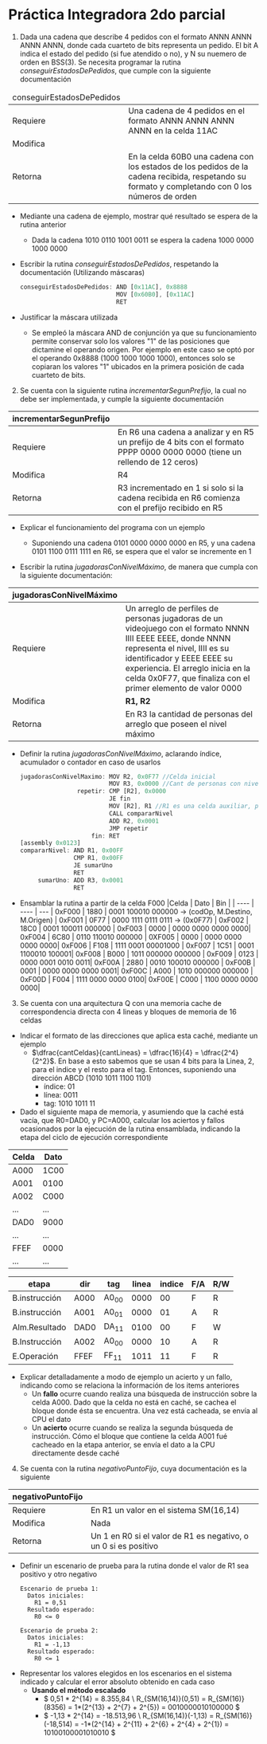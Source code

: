 # Práctica Integradora 2do parcial

1. Dada una cadena que describe 4 pedidos con el formato ANNN ANNN ANNN ANNN, donde cada cuarteto de bits representa un pedido. El bit A indica el estado del pedido (si fue atendido o no), y N su nuemero de orden en BSS(3). Se necesita programar la rutina *conseguirEstadosDePedidos*, que cumple con la siguiente documentación

<table>
    <thead>
        <tr>
            <td>conseguirEstadosDePedidos</td>
        </tr>
    </thead>
    <tbody>
        <tr>
            <td>Requiere</td>
            <td>Una cadena de 4 pedidos en el formato ANNN ANNN ANNN ANNN en la celda 11AC</td>
        </tr>
        <tr>
            <td>Modifica</td>
            <td></td>
        </tr>
        <tr>
            <td>Retorna</td>
            <td>En la celda 60B0 una cadena con los estados de los pedidos de la cadena recibida, respetando su formato y completando con 0 los números de orden</td>
        </tr>
    </tbody>
</table>

- Mediante una cadena de ejemplo, mostrar qué resultado se espera de la rutina anterior
  - Dada la cadena 1010 0110 1001 0011 se espera la cadena 1000 0000 1000 0000

- Escribir la rutina *conseguirEstadosDePedidos*, respetando la documentación (Utilizando máscaras)
  ```js
  conseguirEstadosDePedidos: AND [0x11AC], 0x8888
                             MOV [0x60B0], [0x11AC]
                             RET
  ```
- Justificar la máscara utilizada
  - Se empleó la máscara AND de conjunción ya que su funcionamiento permite conservar solo los valores "1" de las posiciones que dictamine el operando origen. Por ejemplo en este caso se optó por el operando 0x8888 (1000 1000 1000 1000), entonces solo se copiaran los valores "1" ubicados en la primera posición de cada cuarteto de bits.

2. Se cuenta con la siguiente rutina *incrementarSegunPrefijo*, la cual no debe ser implementada, y cumple la siguiente documentación

| incrementarSegunPrefijo |     |
| ----------------------- | --- |
| Requiere  | En R6 una cadena a analizar y en R5 un prefijo de 4 bits con el formato PPPP 0000 0000 0000 (tiene un rellendo de 12 ceros) |
| Modifica | R4 |
| Retorna  | R3 incrementado en 1 si solo si la cadena recibida en R6 comienza con el prefijo recibido en R5 |

- Explicar el funcionamiento del programa con un ejemplo
  - Suponiendo una cadena 0101 0000 0000 0000 en R5, y una cadena 0101 1100 0111 1111 en R6, se espera que el valor se incremente en 1

- Escribir la rutina *jugadorasConNivelMáximo*, de manera que cumpla con la siguiente documentación:

| jugadorasConNivelMáximo |     |
| ----------------------- | --- |
| Requiere | Un arreglo de perfiles de personas jugadoras de un videojuego con el formato NNNN IIII EEEE EEEE, donde NNNN representa el nivel, IIII es su identificador y EEEE EEEE su experiencia. El arreglo inicia en la celda 0x0F77, que finaliza con el primer elemento de valor 0000 |
| Modifica | **R1, R2** |
| Retorna | En R3 la cantidad de personas del arreglo que poseen el nivel máximo |

- Definir la rutina *jugadorasConNivelMáximo*, aclarando índice, acumulador o contador en caso de usarlos
  ```js
  jugadorasConNivelMaximo: MOV R2, 0x0F77 //Celda inicial
                           MOV R3, 0x0000 //Cant de personas con nivel máximo
                  repetir: CMP [R2], 0x0000
                           JE fin
                           MOV [R2], R1 //R1 es una celda auxiliar, para no pisar valores en memoria
                           CALL compararNivel
                           ADD R2, 0x0001
                           JMP repetir
                      fin: RET
  [assembly 0x0123]
  compararNivel: AND R1, 0x00FF
                 CMP R1, 0x00FF
                 JE sumarUno
                 RET
       sumarUno: ADD R3, 0x0001
                 RET
  ```

- Ensamblar la rutina a partir de la celda F000
  |Celda | Dato | Bin |
  | ---- | ---- | --- |
  0xF000 | 1880 |  0001 100010 000000  -> (codOp, M.Destino, M.Origen) |
  0xF001 | 0F77 |  0000 1111 0111 0111 -> (0x0F77) |
  0xF002 | 18C0 |  0001 100011 000000 |
  0xF003 | 0000 |  0000 0000 0000 0000|
  0xF004 | 6C80 |  0110 110010 000000 |
  0XF005 | 0000 |  0000 0000 0000 0000|
  0xF006 | F108 |  1111 0001 00001000 |
  0xF007 | 1C51 |  0001 1100010 100001|
  0xF008 | B000 |  1011 000000 000000 |
  0xF009 | 0123 |  0000 0001 0010 0011|
  0xF00A | 2880 |  0010 100010 000000 |
  0xF00B | 0001 |  0000 0000 0000 0001|
  0xF00C | A000 |  1010 000000 000000 |
  0xF00D | F004 |  1111 0000 0000 0100|
  0xF00E | C000 |  1100 0000 0000 0000|

3. Se cuenta con una arquitectura Q con una memoria cache de correspondencia directa con 4 lineas y bloques de memoria de 16 celdas
  - Indicar el formato de las direcciones que aplica esta caché, mediante un ejemplo
    - $\dfrac{cantCeldas}{cantLineas} = \dfrac{16}{4} = \dfrac{2^4}{2^2}$. En base a esto sabemos que se usan 4 bits para la Linea, 2, para el indice y el resto para el tag. Entonces, suponiendo una dirección ABCD (1010 1011 1100 1101)
      - índice: 01
      - línea: 0011
      - tag: 1010 1011 11
  - Dado el siguiente mapa de memoria, y asumiendo que la caché está vacía, que R0=DAD0, y PC=A000, calcular los aciertos y fallos ocasionados por la ejecución de la rutina ensamblada, indicando la etapa del ciclo de ejecución correspondiente

  <center>

  | Celda | Dato |
  | ----- | ---- |
  | A000 | 1C00 |
  | A001 | 0100 |
  | A002 | C000 |
  | ... | ... |
  | DAD0 | 9000 |
  | ... | ... |
  | FFEF | 0000 |
  | ... | ... |

  </center>
  
  |etapa|dir|tag|linea|indice|F/A|R/W|
  | --- |---|---| --- | ---- |---|---|
  |B.instrucción|A000|A0<sub>00</sub>| 0000 | 00 | F | R |
  |B.instrucción|A001|A0<sub>01</sub>| 0000 | 01 | A | R |
  |Alm.Resultado|DAD0|DA<sub>11</sub>| 0100 | 00 | F | W |
  |B.Instrucción|A002|A0<sub>00</sub>| 0000 | 10 | A | R |
  |E.Operación  |FFEF|FF<sub>11</sub>| 1011 | 11 | F | R |

  - Explicar detalladamente a modo de ejemplo un acierto y un fallo, indicando como se relaciona la información de los items anteriores
    - Un **fallo** ocurre cuando realiza una búsqueda de instrucción sobre la celda A000. Dado que la celda no está en caché, se cachea el bloque donde ésta se encuentra. Una vez está cacheada, se envía al CPU el dato
    - Un **acierto** ocurre cuando se realiza la segunda búsqueda de instrucción. Cómo el bloque que contiene la celda A001 fué cacheado en la etapa anterior, se envía el dato a la CPU directamente desde caché

4. Se cuenta con la rutina *negativoPuntoFijo*, cuya documentación es la siguiente

| negativoPuntoFijo |   |
| ----------------- |---|
| Requiere | En R1 un valor en el sistema SM(16,14) |
| Modifica | Nada |
| Retorna | Un 1 en R0 si el valor de R1 es negativo, o un 0 si es positivo |

  - Definir un escenario de prueba para la rutina donde el valor de R1 sea positivo y otro negativo
    ```
    Escenario de prueba 1:
      Datos iniciales:
        R1 = 0,51
      Resultado esperado:
        R0 <= 0
    
    Escenario de prueba 2:
      Datos iniciales:
        R1 = -1,13
      Resultado esperado:
        R0 <= 1
    ```
  - Representar los valores elegidos en los escenarios en el sistema indicado y calcular el error absoluto obtenido en cada caso
    - **Usando el método escalado**
      - $
        0,51 * 2^{14} = 8.355,84 \\
        R_{SM(16,14)}(0,51) = R_{SM(16)}(8356) = 1*(2^{13} + 2^{7} + 2^{5}) = 0010000010100000 
        $
      - $
        -1,13 * 2^{14} = -18.513,96 \\
        R_{SM(16,14)}(-1,13) = R_{SM(16)}(-18,514) = -1*(2^{14} + 2^{11} + 2^{6} + 2^{4} + 2^{1}) = 10100100001010010
        $
